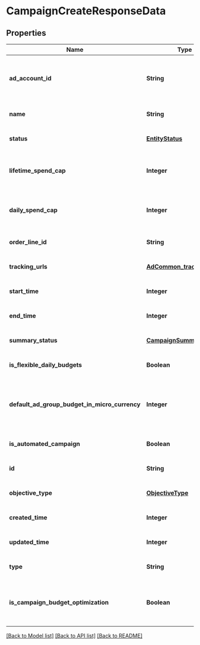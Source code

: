 # CampaignCreateResponseData
## Properties

| Name | Type | Description | Notes |
|------------ | ------------- | ------------- | -------------|
| **ad\_account\_id** | **String** | Campaign&#39;s Advertiser ID. If you want to create a campaign in a Business Account shared account you need to specify the Business Access advertiser ID in both the query path param as well as the request body schema. | [optional] [default to null] |
| **name** | **String** | Campaign name. | [optional] [default to null] |
| **status** | [**EntityStatus**](EntityStatus.md) |  | [optional] [default to null] |
| **lifetime\_spend\_cap** | **Integer** | Campaign total spending cap. Required for Campaign Budget Optimization (CBO) campaigns. This and \&quot;daily_spend_cap\&quot; cannot be set at the same time. | [optional] [default to null] |
| **daily\_spend\_cap** | **Integer** | Campaign daily spending cap. Required for Campaign Budget Optimization (CBO) campaigns. This and \&quot;lifetime_spend_cap\&quot; cannot be set at the same time. | [optional] [default to null] |
| **order\_line\_id** | **String** | Order line ID that appears on the invoice. | [optional] [default to null] |
| **tracking\_urls** | [**AdCommon_tracking_urls**](AdCommon_tracking_urls.md) |  | [optional] [default to null] |
| **start\_time** | **Integer** | Campaign start time. Unix timestamp in seconds. Only used for Campaign Budget Optimization (CBO) campaigns. | [optional] [default to null] |
| **end\_time** | **Integer** | Campaign end time. Unix timestamp in seconds. Only used for Campaign Budget Optimization (CBO) campaigns. | [optional] [default to null] |
| **summary\_status** | [**CampaignSummaryStatus**](CampaignSummaryStatus.md) |  | [optional] [default to null] |
| **is\_flexible\_daily\_budgets** | **Boolean** | Determines if a campaign has flexible daily budgets setup. | [optional] [default to null] |
| **default\_ad\_group\_budget\_in\_micro\_currency** | **Integer** | When transitioning from campaign budget optimization to non-campaign budget optimization, the default_ad_group_budget_in_micro_currency will propagate to each child ad groups daily budget. Unit is micro currency of the associated advertiser account. | [optional] [default to null] |
| **is\_automated\_campaign** | **Boolean** | Specifies whether the campaign was created in the automated campaign flow | [optional] [default to false] |
| **id** | **String** | Campaign ID. | [optional] [default to null] |
| **objective\_type** | [**ObjectiveType**](ObjectiveType.md) |  | [optional] [default to null] |
| **created\_time** | **Integer** | Campaign creation time. Unix timestamp in seconds. | [optional] [default to null] |
| **updated\_time** | **Integer** | UTC timestamp. Last update time. | [optional] [default to null] |
| **type** | **String** | Always \&quot;campaign\&quot;. | [optional] [default to null] |
| **is\_campaign\_budget\_optimization** | **Boolean** | Determines if a campaign automatically generate ad-group level budgets given a campaign budget to maximize campaign outcome. When transitioning from non-cbo to cbo, all previous child ad group budget will be cleared. | [optional] [default to null] |

[[Back to Model list]](../README.md#documentation-for-models) [[Back to API list]](../README.md#documentation-for-api-endpoints) [[Back to README]](../README.md)

